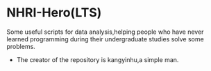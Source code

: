 # NHRI-Hero(LTS)
Some useful scripts for data analysis,helping people who have never learned programming during their undergraduate studies solve some problems.
  - The creator of the repository is kangyinhu,a simple man.
